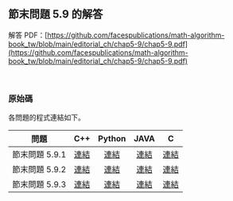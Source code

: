 ## 節末問題 5.9 的解答

解答 PDF：[https://github.com/facespublications/math-algorithm-book_tw/blob/main/editorial_ch/chap5-9/chap5-9.pdf](https://github.com/facespublications/math-algorithm-book_tw/blob/main/editorial_ch/chap5-9/chap5-9.pdf)

<br />

### 原始碼

各問題的程式連結如下。

| 問題 | C++ | Python | JAVA | C |
|:---:|:---:|:---:|:---:|:---:|
| 節末問題 5.9.1 | [連結](https://github.com/facespublications/math-algorithm-book_tw/blob/main/editorial_ch/chap5-9/prob5-9-1.cpp) | [連結](https://github.com/facespublications/math-algorithm-book_tw/blob/main/editorial_ch/chap5-9/prob5-9-1.py) | [連結](https://github.com/facespublications/math-algorithm-book_tw/blob/main/editorial_ch/chap5-9/prob5-9-1.java) | [連結](https://github.com/facespublications/math-algorithm-book_tw/blob/main/editorial_ch/chap5-9/prob5-9-1.c) |
| 節末問題 5.9.2 | [連結](https://github.com/facespublications/math-algorithm-book_tw/blob/main/editorial_ch/chap5-9/prob5-9-2.cpp) | [連結](https://github.com/facespublications/math-algorithm-book_tw/blob/main/editorial_ch/chap5-9/prob5-9-2.py) | [連結](https://github.com/facespublications/math-algorithm-book_tw/blob/main/editorial_ch/chap5-9/prob5-9-2.java) | [連結](https://github.com/facespublications/math-algorithm-book_tw/blob/main/editorial_ch/chap5-9/prob5-9-2.c) |
| 節末問題 5.9.3 | [連結](https://github.com/facespublications/math-algorithm-book_tw/blob/main/editorial_ch/chap5-9/prob5-9-3.cpp) | [連結](https://github.com/facespublications/math-algorithm-book_tw/blob/main/editorial_ch/chap5-9/prob5-9-3.py) | [連結](https://github.com/facespublications/math-algorithm-book_tw/blob/main/editorial_ch/chap5-9/prob5-9-3.java) | [連結](https://github.com/facespublications/math-algorithm-book_tw/blob/main/editorial_ch/chap5-9/prob5-9-3.c) |
